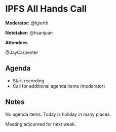 # IPFS All Hands Call <!-- enter date here -->

**Moderator:**  @lgierth

**Notetaker:**  @hsanjuan

**Attendees** 

@JayCarpenter



## Agenda

<!-- Ensure notetaker is present before you begin -->
- Start recording
- Call for additional agenda items (moderator)

<!-- Add items above this line. Use this format:
  - Item (@your_name: @target_audience)
-->


<!-- After each call, it is the responsibility of the notetaker to save the last
version of the notes in a file in ipfs/pm/meeting-notes, by opening a branch and
submitting a PR. -->

## Notes

No agenda items. Today is holiday in many places.

Meeting adjourned for next week.
